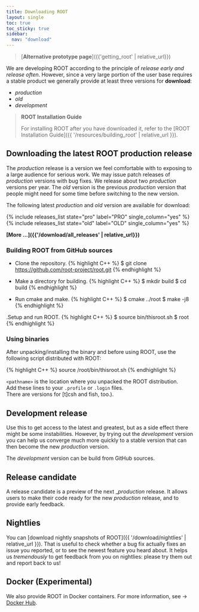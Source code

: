 ```yaml
---
title: Downloading ROOT
layout: single
toc: true
toc_sticky: true
sidebar:
  nav: "download"
---
```


> [**Alternative prototype page**]({{'getting_root' | relative_url}})

We are developing ROOT according to the principle of _release early and release
often_. However, since a very large portion of the user base requires a stable
product we generally provide at least three versions for **download**:
- _production_
- _old_
- _development_


> **ROOT Installation Guide**
> 
> For installing ROOT after you have downloaded it, refer to the [ROOT Installation Guide]({{ '/resources/building_root' | relative_url }}).

## Downloading the latest ROOT production release

The _production_ release is a version we feel comfortable with to exposing to a large audience for serious work.
We may issue patch releases of _production_ versions with bug fixes. We release about two
_production_ versions per year. The _old_ version is the previous _production_ version that
people might need for some time before switching to the new version.

The following latest _production_ and _old_ version are available for download:

{% include releases_list state="pro" label="PRO" single_column="yes" %}
{% include releases_list state="old" label="OLD" single_column="yes" %}

**[More ...]({{'/download/all_releases' | relative_url}})**

### Building ROOT from GitHub sources

- Clone the repository.
{% highlight C++ %}
   $ git clone https://github.com/root-project/root.git
{% endhighlight %}

- Make a directory for building.
{% highlight C++ %}
   $ mkdir build
   $ cd build
{% endhighlight %}

- Run cmake and make.
{% highlight C++ %}
   $ cmake ../root
   $ make -j8
{% endhighlight %}

.Setup and run ROOT.
{% highlight C++ %}
   $ source bin/thisroot.sh
   $ root
{% endhighlight %}

### Using binaries
After unpacking/installing the binary and before using ROOT, use the following script distributed with ROOT:

{% highlight C++ %}
   source <pathname>/root/bin/thisroot.sh
{% endhighlight %}

`<pathname>` is the location where you unpacked the ROOT distribution.<br>
Add these lines to your `.profile` or `.login` files.<br>
There are versions for [t]csh and fish, too.).


## Development release
Use this to get access to the latest and greatest, but as a side effect there might be some
instabilities. However, by trying out the _development_ version you can help us converge
much more quickly to a stable version that can then become the new _production_ version.

The _development_ version can be build from GitHub sources.

## Release candidate
A release candidate is a preview of the next __production_ release. It allows users to
make their code ready for the new _production_ release, and to provide early feedback.

## Nightlies
You can [download nightly snapshots of ROOT]({{ '/download/nightlies' | relative_url }}). That is useful
to check whether a bug fix actually fixes an issue you reported, or to see the newest
feature you heard about. It helps us _tremendously_ to get feedback from you on nightlies: please try them out and report back to us!

## Docker (Experimental)
We also provide ROOT in Docker containers. For more information, see → [Docker Hub](https://hub.docker.com/r/rootproject/root-ubuntu16/).


